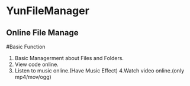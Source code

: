 # YunFileManager
Online File Manage
---
#Basic Function
1. Basic Managerment about Files and Folders.
2. View code online.
3. Listen to music online.(Have Music Effect)
4.Watch video online.(only mp4/mov/ogg)
